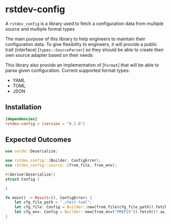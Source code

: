 # rstdev-config

A `rstdev_config` is a library used to fetch a configuration data
from multiple source and multiple format types

The main purpose of this library to help engineers to maintain their configuration
data. To give flexibility to engineers, it will provide a public trait (interface)
[`types::SourceParser`] so they should be able to create their own source adapter based on their needs

This library also provide an implementation of [`Format`] that will be able to parse given configuration.
Current supported format types:
- YAML
- TOML
- JSON

## Installation

```toml
[dependencies]
rstdev-config = {version = "0.1.0"}
```

## Expected Outcomes

```rust
use serde::Deserialize;

use rstdev_config::{Builder, ConfigError};
use rstdev_config::source::{from_file, from_env};

#[derive(Deserialize)]
struct Config {

}

fn main() -> Result<(), ConfigError> {
    let cfg_file_path = "./test.toml";
    let cfg_file: Config = Builder::new(from_file(cfg_file_path)).fetch()?.as_toml()?;
    let cfg_env: Config = Builder::new(from_env("PREFIX")).fetch()?.as_env()?;
}
```
